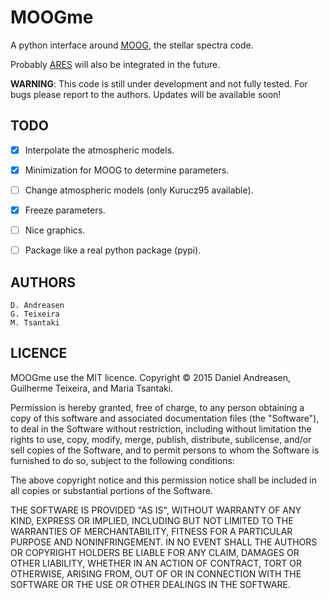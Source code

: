 MOOGme
======

A python interface around [MOOG](http://www.as.utexas.edu/~chris/moog.html),
the stellar spectra code.

Probably [ARES](http://www.astro.up.pt/~sousasag/ares/) will also be
integrated in the future.

**WARNING**: This code is still under development and not fully tested. For bugs please report to the authors. 
Updates will be available soon!


TODO
----

   - [x] Interpolate the atmospheric models.
   - [x] Minimization for MOOG to determine parameters.
   - [ ] Change atmospheric models (only Kurucz95 available).
   - [x] Freeze parameters.
   - [ ] Nice graphics.
   - [ ] Package like a real python package (pypi).



AUTHORS
-------

    D. Andreasen
    G. Teixeira
    M. Tsantaki

LICENCE
-------

MOOGme use the MIT licence.
Copyright © 2015 Daniel Andreasen, Guilherme Teixeira, and Maria Tsantaki.

Permission is hereby granted, free of charge, to any person obtaining
a copy of this software and associated documentation files (the "Software"),
to deal in the Software without restriction, including without limitation
the rights to use, copy, modify, merge, publish, distribute, sublicense,
and/or sell copies of the Software, and to permit persons to whom the
Software is furnished to do so, subject to the following conditions:

The above copyright notice and this permission notice shall be included
in all copies or substantial portions of the Software.

THE SOFTWARE IS PROVIDED "AS IS", WITHOUT WARRANTY OF ANY KIND,
EXPRESS OR IMPLIED, INCLUDING BUT NOT LIMITED TO THE WARRANTIES
OF MERCHANTABILITY, FITNESS FOR A PARTICULAR PURPOSE AND NONINFRINGEMENT.
IN NO EVENT SHALL THE AUTHORS OR COPYRIGHT HOLDERS BE LIABLE FOR ANY CLAIM,
DAMAGES OR OTHER LIABILITY, WHETHER IN AN ACTION OF CONTRACT,
TORT OR OTHERWISE, ARISING FROM, OUT OF OR IN CONNECTION WITH THE SOFTWARE
OR THE USE OR OTHER DEALINGS IN THE SOFTWARE.
